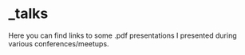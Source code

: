 # _talks
Here you can find links to some .pdf presentations I presented during various conferences/meetups.
